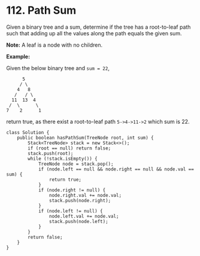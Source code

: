 # 112. Path Sum

Given a binary tree and a sum, determine if the tree has a root-to-leaf path such that adding up all the values along the path equals the given sum.

**Note:** A leaf is a node with no children.

**Example:**

Given the below binary tree and `sum = 22`,

```text
      5
     / \
    4   8
   /   / \
  11  13  4
 /  \      \
7    2      1
```

return true, as there exist a root-to-leaf path `5->4->11->2` which sum is 22.  


```text
class Solution {
    public boolean hasPathSum(TreeNode root, int sum) {
        Stack<TreeNode> stack = new Stack<>();
        if (root == null) return false;
        stack.push(root);
        while (!stack.isEmpty()) {
            TreeNode node = stack.pop();
            if (node.left == null && node.right == null && node.val == sum) {
                return true;
            }
            if (node.right != null) {
                node.right.val += node.val;
                stack.push(node.right);
            }
            if (node.left != null) {
                node.left.val += node.val;
                stack.push(node.left);
            }
        }
        return false;
    }
}
```

